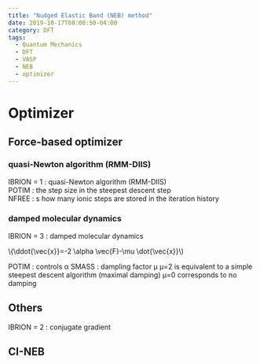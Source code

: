 ```yaml
---
title: "Nudged Elastic Band (NEB) method"
date: 2019-10-17T08:08:50-04:00
category: DFT
tags:
  - Quantum Mechanics
  - DFT
  - VASP
  - NEB
  - optimizer
---
```


# Optimizer
## Force-based optimizer
### quasi-Newton algorithm (RMM-DIIS)  
IBRION = 1  : quasi-Newton algorithm (RMM-DIIS)  
POTIM : the step size in the steepest descent step  
NFREE : s how many ionic steps are stored in the iteration history  

### damped molecular dynamics  
IBRION = 3  : damped molecular dynamics
<p><span class="math inline">\(\ddot{\vec{x}}=-2 \alpha \vec{F}-\mu \dot{\vec{x}}\)</span></p>
POTIM : controls α  
SMASS : dampling factor μ  
μ=2 is equivalent to a simple steepest descent algorithm  (maximal damping)
μ=0 corresponds to no damping  

## Others
IBRION = 2 : conjugate gradient


## CI-NEB
